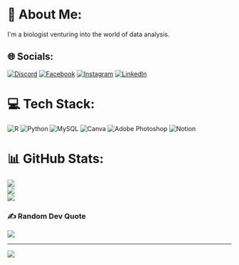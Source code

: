 # 💫 About Me:
I'm a biologist venturing into the world of data analysis.


## 🌐 Socials:
[![Discord](https://img.shields.io/badge/Discord-%237289DA.svg?logo=discord&logoColor=white)](https://discord.gg/Lobatman#9054) [![Facebook](https://img.shields.io/badge/Facebook-%231877F2.svg?logo=Facebook&logoColor=white)](https://www.facebook.com/victor.lobato.54) [![Instagram](https://img.shields.io/badge/Instagram-%23E4405F.svg?logo=Instagram&logoColor=white)](https://www.instagram.com/victor_loba1/) [![LinkedIn](https://img.shields.io/badge/LinkedIn-%230077B5.svg?logo=linkedin&logoColor=white)](https://www.linkedin.com/in/victor-lobato-dos-santos-859615230/) 

# 💻 Tech Stack:
![R](https://img.shields.io/badge/r-%23276DC3.svg?style=for-the-badge&logo=r&logoColor=white) ![Python](https://img.shields.io/badge/python-3670A0?style=for-the-badge&logo=python&logoColor=ffdd54) ![MySQL](https://img.shields.io/badge/mysql-%2300f.svg?style=for-the-badge&logo=mysql&logoColor=white) ![Canva](https://img.shields.io/badge/Canva-%2300C4CC.svg?style=for-the-badge&logo=Canva&logoColor=white) ![Adobe Photoshop](https://img.shields.io/badge/adobephotoshop-%2331A8FF.svg?style=for-the-badge&logo=adobephotoshop&logoColor=white) ![Notion](https://img.shields.io/badge/Notion-%23000000.svg?style=for-the-badge&logo=notion&logoColor=white)
# 📊 GitHub Stats:
![](https://github-readme-stats.vercel.app/api?username=Lobatman&theme=dracula&hide_border=false&include_all_commits=true&count_private=true)<br/>
![](https://github-readme-streak-stats.herokuapp.com/?user=Lobatman&theme=dracula&hide_border=false)<br/>
![](https://github-readme-stats.vercel.app/api/top-langs/?username=Lobatman&theme=dracula&hide_border=false&include_all_commits=true&count_private=true&layout=compact)

### ✍️ Random Dev Quote
![](https://quotes-github-readme.vercel.app/api?type=horizontal&theme=tokyonight)


---
[![](https://visitcount.itsvg.in/api?id=Lobatman&icon=0&color=0)](https://visitcount.itsvg.in)

<!-- Proudly created with GPRM ( https://gprm.itsvg.in ) -->
